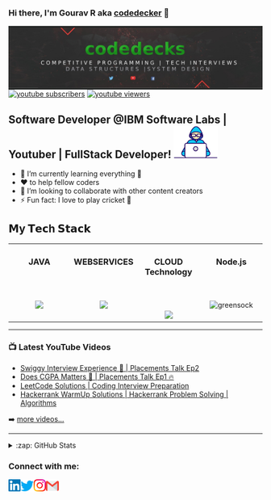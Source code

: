 ### Hi there, I'm Gourav R aka [codedecker](https://www.youtube.com/c/codedecks) 👋

<img align="center" alt="G R | Twitter" width="1026px" src="https://github.com/GouravRusiya30/GouravRusiya30/blob/master/Assets/codedecks.jpeg" />
   </br>
   <a href="https://www.youtube.com/c/codedecks?sub_confirmation=1">
    <img alt="youtube subscribers" src="https://github-readme-youtube-stats.herokuapp.com/subscribers/index.php?id=UCtJg4eV7SszBJx7BsuS_zhA&key=AIzaSyCkaZEr9tkpxllZbp7t4DwjUoHamsrYX24&label=Subscribers&style=for-the-badge&color=red&labelColor=ce4630"/></a>
  <a href="https://www.youtube.com/c/codedecks">
   <img alt="youtube viewers" src="https://github-readme-youtube-stats.herokuapp.com/views/index.php?id=UCtJg4eV7SszBJx7BsuS_zhA&key=AIzaSyCkaZEr9tkpxllZbp7t4DwjUoHamsrYX24&label=View+Count&style=for-the-badge&color=blue&labelColor=0b689d"/></a>

## Software Developer @IBM Software Labs | Youtuber | FullStack Developer! <img height="64px" src="https://github.com/GouravRusiya30/GouravRusiya30/blob/master/Assets/Developer.gif">

- 🌱 I’m currently learning everything 🤣
- ❤️ to help fellow coders
- 👯 I’m looking to collaborate with other content creators
- ⚡ Fun fact: I love to play cricket 🏏

## 𝗠y 𝗧𝗲𝗰h 𝗦𝘁𝗮𝗰𝗸

<table>
  <tbody>
    <tr valign="top">
      <td width="25%" align="center">
        <span><h3>JAVA</h3></span><br><br><br>
        <img height="90px" src="https://miro.medium.com/max/1400/1*yvvU_edMLeHHb7wDqQ9IVg.png">
      </td>
      <td width="25%" align="center">
        <span><h3>WEBSERVICES</h3></span><br><br><br>
        <img height="90px" src="https://codenuclear.com/wp-content/uploads/2018/03/Webservice_va.jpg">
      </td>
      <td width="25%" align="center">
        <span><h3>CLOUD Technology</h3></span><br><br><br>
        <img height="90px" src="http://gainam.com/images/cloud.png">
      </td>
      <td width="25%" align="center">
        <span><b></b><h3>Node.js</h3></span><br><br><br>
        <img height="90px" src="https://miro.medium.com/max/1400/1*fsseXIPGEhwmg6kfgXyIjA.jpeg" alt="greensock" border="0">
      </td>
    </tr>
      </tbody>
</table>

---

### 📺 Latest YouTube Videos

<!-- YOUTUBE:START -->
- [Swiggy Interview Experience 🤩 | Placements Talk Ep2](https://youtu.be/kPQlAqFk2uA)
- [Does CGPA Matters 🤑 | Placements Talk Ep1 🔥](https://youtu.be/6PiBHQLKUP8)
- [LeetCode Solutions | Coding Interview Preparation](https://www.youtube.com/playlist?list=PLlUdLC2oSxz2Y1g6V8oRCzauOvbnKl2Ee)
- [Hackerrank WarmUp Solutions | Hackerrank Problem Solving | Algorithms](https://www.youtube.com/playlist?list=PLlUdLC2oSxz2PQXfKcpVncXayGtk9YOWU)
<!-- YOUTUBE:END -->

➡️ [more videos...](https://www.youtube.com/c/codedecks)

---

<details>
  <summary>:zap: GitHub Stats</summary>
  
  ![GitHub stats](https://github-readme-stats.vercel.app/api?username=GouravRusiya30&theme=shades-of-purple&show_icons=true)

</details>

### Connect with me:

<a href="https://www.linkedin.com/in/gourav-rusiya-52973b73/">
    <img align="left" alt="G R | Linkedin" width="24px" src="https://github.com/GouravRusiya30/GouravRusiya30/blob/master/Assets/Linkedin.svg" />
  </a>
  <a href="https://twitter.com/GRusiya">
    <img align="left" alt="G R | Twitter" width="26px" src="https://github.com/GouravRusiya30/GouravRusiya30/blob/master/Assets/Twitter.svg" />
  </a>
  <a href="https://www.instagram.com/rusiyagr/">
    <img align="left" alt="G R | Instagram" width="24px" src="https://github.com/GouravRusiya30/GouravRusiya30/blob/master/Assets/Instagram.svg" />
  </a>
  <a href="mailto:gouravrusiya.lnct@gmail.com">
    <img align="left" alt="G R | Gmail" width="26px" src="https://github.com/GouravRusiya30/GouravRusiya30/blob/master/Assets/Gmail.svg" />
  </a>
<br />
